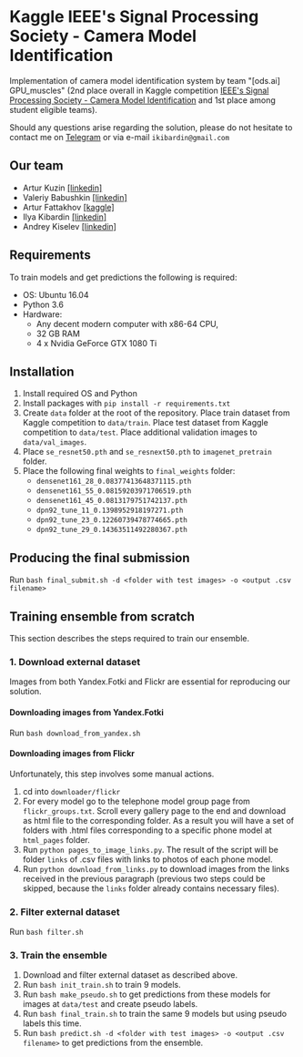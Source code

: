 # Kaggle IEEE's Signal Processing Society - Camera Model Identification

Implementation of camera model identification system by team "[ods.ai] GPU_muscles" (2nd place overall in Kaggle
competition
[IEEE's Signal Processing Society - Camera Model Identification](https://www.kaggle.com/c/sp-society-camera-model-identification/leaderboard)
and 1st place among student eligible
teams).

Should any questions arise regarding the solution, please do not hesitate to contact me
on [Telegram](https://t.me/ikibardin) or via e-mail `ikibardin@gmail.com`

## Our team
- Artur Kuzin [[linkedin]](https://www.linkedin.com/in/artur-kuzin-75a48838/)
- Valeriy Babushkin [[linkedin]](https://www.linkedin.com/in/venheads/)
- Artur Fattakhov [[kaggle]](https://www.kaggle.com/fartuk1)
- Ilya Kibardin [[linkedin]](https://www.linkedin.com/in/ikibardin/)
- Andrey Kiselev [[linkedin]](https://www.linkedin.com/in/andrey-kiselev-9a4ba696/)

## Requirements
To train models and get predictions the following is required:

- OS: Ubuntu 16.04
- Python 3.6
- Hardware:
    - Any decent modern computer with x86-64 CPU, 
    - 32 GB RAM
    - 4 x Nvidia GeForce GTX 1080 Ti

## Installation
1. Install required OS and Python
2. Install packages with `pip install -r requirements.txt`
3. Create `data` folder at the root of the repository. Place train dataset from Kaggle 
competition to `data/train`. Place test dataset from Kaggle competition to `data/test`. 
Place additional validation images to `data/val_images`.
4. Place `se_resnet50.pth` and `se_resnext50.pth` to `imagenet_pretrain` folder.
5. Place the following final weights to `final_weights` folder:
    - `densenet161_28_0.08377413648371115.pth`
    - `densenet161_55_0.08159203971706519.pth`
    - `densenet161_45_0.0813179751742137.pth`
    - `dpn92_tune_11_0.1398952918197271.pth`
    - `dpn92_tune_23_0.12260739478774665.pth`
    - `dpn92_tune_29_0.14363511492280367.pth`
    
## Producing the final submission
Run `bash final_submit.sh -d <folder with test images> -o <output .csv filename>`

## Training ensemble from scratch
This section describes the steps required to train our ensemble.
    
### 1. Download external dataset
Images from both Yandex.Fotki and Flickr are essential for reproducing our solution.

#### Downloading images from Yandex.Fotki
Run `bash download_from_yandex.sh`

#### Downloading images from Flickr
Unfortunately, this step involves some manual actions.
1. cd into `downloader/flickr`
2. For every model go to the telephone model group page from `flickr_groups.txt`. Scroll every gallery
page to the end and download as html file to the corresponding folder. As a result you
will have a set of folders with .html files corresponding to a specific phone model
at `html_pages` folder.
3. Run `python pages_to_image_links.py`. The result of the script will be
folder `links` of .csv files with links to photos of each phone model.
4. Run `python download_from_links.py` to download images from the links received in
the previous paragraph (previous two steps could be skipped, because the
`links` folder already contains necessary files).

### 2. Filter external dataset
Run `bash filter.sh`

### 3. Train the ensemble
1. Download and filter external dataset as described above.
2. Run `bash init_train.sh` to train 9 models.
3. Run `bash make_pseudo.sh` to get predictions from these models for images at `data/test` and 
create pseudo labels.
4. Run `bash final_train.sh` to train the same 9 models but using pseudo labels this time.
5. Run `bash predict.sh -d <folder with test images> -o <output .csv filename>` to get
predictions from the ensemble.
